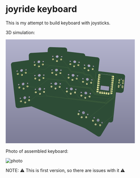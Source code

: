 # joyride keyboard

This is my attempt to build keyboard with joysticks.

3D simulation:

![3d view](./3d.png)

Photo of assembled keyboard:

![photo](./photo.png)

NOTE: ⚠️ This is first version, so there are issues with it ⚠️
